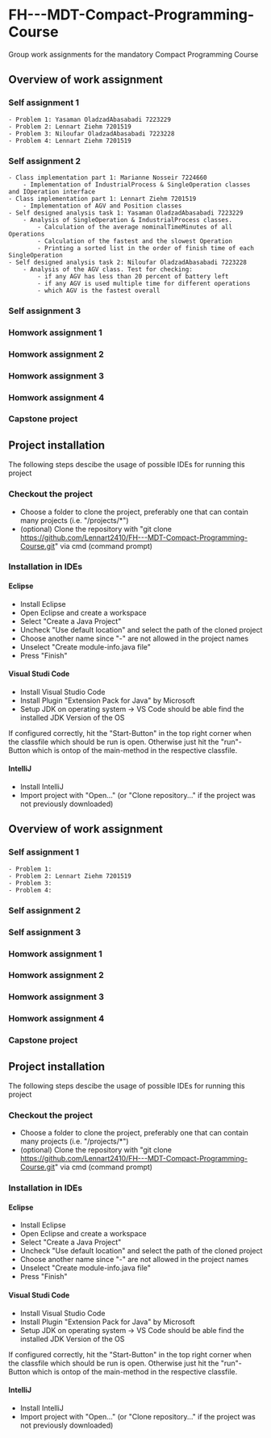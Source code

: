 # FH---MDT-Compact-Programming-Course
Group work assignments for the mandatory Compact Programming Course

## Overview of work assignment

### Self assignment 1
    - Problem 1: Yasaman OladzadAbasabadi 7223229
    - Problem 2: Lennart Ziehm 7201519
    - Problem 3: Niloufar OladzadAbasabadi 7223228
    - Problem 4: Lennart Ziehm 7201519
### Self assignment 2
    - Class implementation part 1: Marianne Nosseir 7224660
        - Implementation of IndustrialProcess & SingleOperation classes and IOperation interface
    - Class implementation part 1: Lennart Ziehm 7201519
        - Implementation of AGV and Position classes
    - Self designed analysis task 1: Yasaman OladzadAbasabadi 7223229
        - Analysis of SingleOperation & IndustrialProcess classes. 
            - Calculation of the average nominalTimeMinutes of all Operations
            - Calculation of the fastest and the slowest Operation
            - Printing a sorted list in the order of finish time of each SingleOperation
    - Self designed analysis task 2: Niloufar OladzadAbasabadi 7223228
        - Analysis of the AGV class. Test for checking:
            - if any AGV has less than 20 percent of battery left
            - if any AGV is used multiple time for different operations
            - which AGV is the fastest overall
### Self assignment 3

### Homwork assignment 1

### Homwork assignment 2

### Homwork assignment 3

### Homwork assignment 4

### Capstone project

## Project installation
The following steps descibe the usage of possible IDEs for running this project

### Checkout the project
- Choose a folder to clone the project, preferably one that can contain many projects (i.e. "/projects/*")
- (optional) Clone the repository with "git clone https://github.com/Lennart2410/FH---MDT-Compact-Programming-Course.git" via cmd (command prompt)

### Installation in IDEs

#### Eclipse
- Install Eclipse
- Open Eclipse and create a workspace
- Select "Create a Java Project"
- Uncheck "Use default location" and select the path of the cloned project
- Choose another name since "-" are not allowed in the project names
- Unselect "Create module-info.java file"
- Press "Finish"

#### Visual Studi Code
- Install Visual Studio Code
- Install Plugin "Extension Pack for Java" by Microsoft
- Setup JDK on operating system -> VS Code should be able find the installed JDK Version of the OS

If configured correctly, hit the "Start-Button" in the top right corner when the classfile which should be run is open. Otherwise just hit the "run"-Button which is ontop of the main-method in the respective classfile. 

#### IntelliJ
- Install IntelliJ
- Import project with "Open..." (or "Clone repository..." if the project was not previously downloaded)

## Overview of work assignment

### Self assignment 1
    - Problem 1:
    - Problem 2: Lennart Ziehm 7201519
    - Problem 3:
    - Problem 4:
### Self assignment 2

### Self assignment 3

### Homwork assignment 1

### Homwork assignment 2

### Homwork assignment 3

### Homwork assignment 4

### Capstone project

## Project installation
The following steps descibe the usage of possible IDEs for running this project

### Checkout the project
- Choose a folder to clone the project, preferably one that can contain many projects (i.e. "/projects/*")
- (optional) Clone the repository with "git clone https://github.com/Lennart2410/FH---MDT-Compact-Programming-Course.git" via cmd (command prompt)

### Installation in IDEs

#### Eclipse
- Install Eclipse
- Open Eclipse and create a workspace
- Select "Create a Java Project"
- Uncheck "Use default location" and select the path of the cloned project
- Choose another name since "-" are not allowed in the project names
- Unselect "Create module-info.java file"
- Press "Finish"

#### Visual Studi Code
- Install Visual Studio Code
- Install Plugin "Extension Pack for Java" by Microsoft
- Setup JDK on operating system -> VS Code should be able find the installed JDK Version of the OS

If configured correctly, hit the "Start-Button" in the top right corner when the classfile which should be run is open. Otherwise just hit the "run"-Button which is ontop of the main-method in the respective classfile. 

#### IntelliJ
- Install IntelliJ
- Import project with "Open..." (or "Clone repository..." if the project was not previously downloaded)